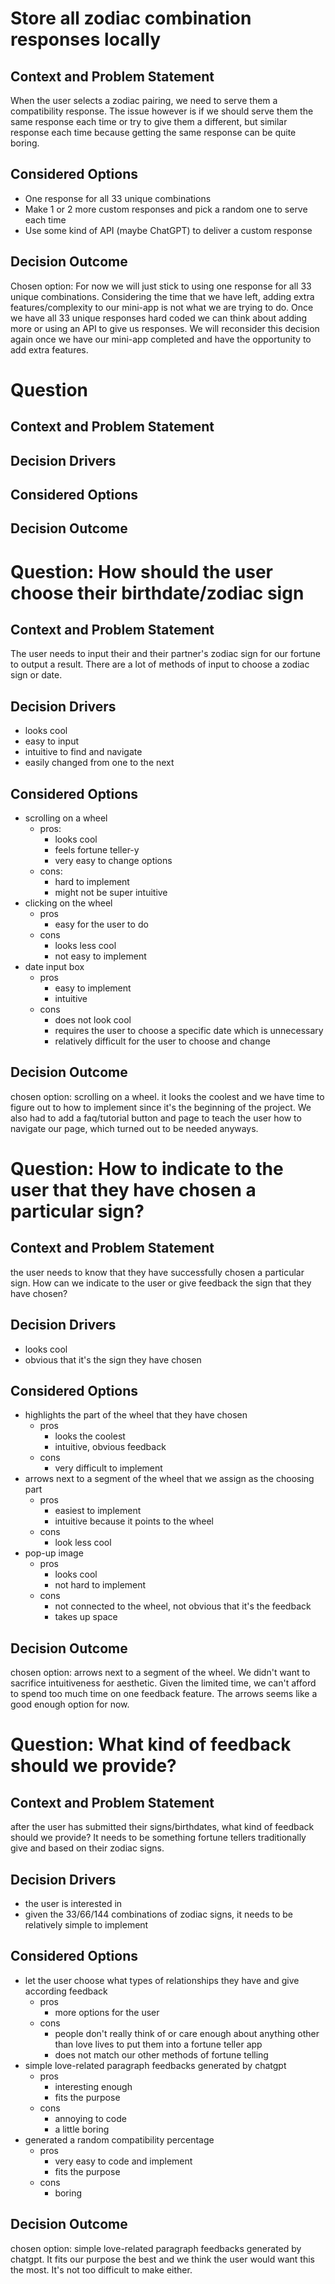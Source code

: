 # Store all zodiac combination responses locally 

## Context and Problem Statement
When the user selects a zodiac pairing, we need to serve them a compatibility response. The issue however is if we should serve them the same response each time or try to give them a different, but similar response each time because getting the same response can be quite boring.

## Considered Options

* One response for all 33 unique combinations
* Make 1 or 2 more custom responses and pick a random one to serve each time
* Use some kind of API (maybe ChatGPT) to deliver a custom response

## Decision Outcome

Chosen option: For now we will just stick to using one response for all 33 unique combinations. Considering the time that we have left, adding extra features/complexity to our mini-app is not what we are trying to do. Once we have all 33 unique responses hard coded we can think about adding more or using an API to give us responses. We will reconsider this decision again once we have our mini-app completed and have the opportunity to add extra features.

# Question

## Context and Problem Statement

## Decision Drivers

## Considered Options

## Decision Outcome


# Question: How should the user choose their birthdate/zodiac sign
## Context and Problem Statement
The user needs to input their and their partner's zodiac sign for our fortune to output a result. There are a lot of methods of input to choose a zodiac sign or date.
## Decision Drivers
- looks cool
- easy to input
- intuitive to find and navigate
- easily changed from one to the next
## Considered Options
- scrolling on a wheel
  - pros:
    - looks cool
    - feels fortune teller-y
    - very easy to change options
  - cons: 
    - hard to implement
    - might not be super intuitive
- clicking on the wheel
  - pros
    - easy for the user to do
  - cons
    - looks less cool
    - not easy to implement
- date input box
  - pros
    - easy to implement
    - intuitive
  - cons
    - does not look cool
    - requires the user to choose a specific date which is unnecessary
    - relatively difficult for the user to choose and change
## Decision Outcome
chosen option: scrolling on a wheel. it looks the coolest and we have time to figure out to how to implement since it's the beginning of the project. We also had to add a faq/tutorial button and page to teach the user how to navigate our page, which turned out to be needed anyways.

# Question: How to indicate to the user that they have chosen a particular sign?
## Context and Problem Statement
the user needs to know that they have successfully chosen a particular sign. How can we indicate to the user or give feedback the sign that they have chosen?
## Decision Drivers
- looks cool
- obvious that it's the sign they have chosen
## Considered Options
- highlights the part of the wheel that they have chosen
  - pros
    - looks the coolest
    - intuitive, obvious feedback
  - cons
    - very difficult to implement
- arrows next to a segment of the wheel that we assign as the choosing part
  - pros
    - easiest to implement
    - intuitive because it points to the wheel
  - cons
    - look less cool
- pop-up image
  - pros
    - looks cool
    - not hard to implement
  - cons
    - not connected to the wheel, not obvious that it's the feedback
    - takes up space
## Decision Outcome
chosen option: arrows next to a segment of the wheel. We didn't want to sacrifice intuitiveness for aesthetic. Given the limited time, we can't afford to spend too much time on one feedback feature. The arrows seems like a good enough option for now.

# Question: What kind of feedback should we provide?
## Context and Problem Statement
after the user has submitted their signs/birthdates, what kind of feedback should we provide? It needs to be something fortune tellers traditionally give and based on their zodiac signs.

## Decision Drivers
- the user is interested in
- given the 33/66/144 combinations of zodiac signs, it needs to be relatively simple to implement
## Considered Options
- let the user choose what types of relationships they have and give according feedback
  - pros
    - more options for the user
  - cons
    - people don't really think of or care enough about anything other than love lives to put them into a fortune teller app
    - does not match our other methods of fortune telling
- simple love-related paragraph feedbacks generated by chatgpt
  - pros
    - interesting enough
    - fits the purpose
  - cons
    - annoying to code
    - a little boring
- generated a random compatibility percentage
  - pros
    - very easy to code and implement
    - fits the purpose
  - cons
    - boring

## Decision Outcome
chosen option: simple love-related paragraph feedbacks generated by chatgpt. It fits our purpose the best and we think the user would want this the most. It's not too difficult to make either.